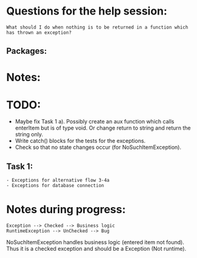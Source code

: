 # Questions for the help session:

    What should I do when nothing is to be returned in a function which has thrown an exception?

## Packages:

   


# Notes:

    
# TODO:

 - Maybe fix Task 1 a). Possibly create an aux function which calls enterItem but is of type void. Or change return to string and return the string only.
 - Write catch() blocks for the tests for the exceptions.
 - Check so that no state changes occur (for NoSuchItemException).

## Task 1:
    - Exceptions for alternative flow 3-4a
    - Exceptions for database connection


# Notes during progress:

    Exception --> Checked --> Business logic
    RuntimeException --> UnChecked --> Bug

   NoSuchItemException handles business logic (entered item not found). Thus it is a checked exception and should be a Exception (Not runtime).